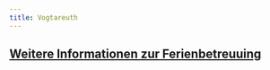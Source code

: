 ```yaml
---
title: Vogtareuth
---
```


## [Weitere Informationen zur Ferienbetreuuing](https://www.dropbox.com/sh/v3u9tw1v727844e/AAAAnmk-UB4gg8iGAOoJrpuya?dl=0)
